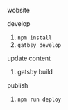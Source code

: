 wobsite

develop
1. `npm install`
2. `gatbsy develop`

update content
1. gatsby build

publish
1. `npm run deploy`
